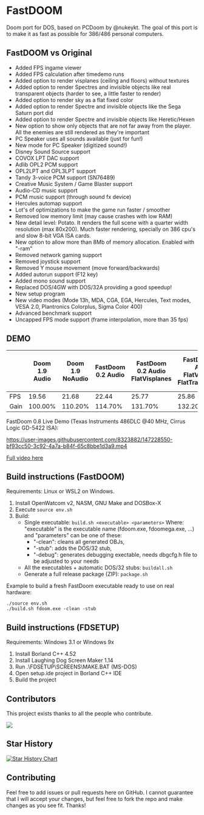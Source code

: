 # FastDOOM
Doom port for DOS, based on PCDoom by @nukeykt. The goal of this port is to make it as fast as possible for 386/486 personal computers.

## FastDOOM vs Original

* Added FPS ingame viewer
* Added FPS calculation after timedemo runs
* Added option to render visplanes (ceiling and floors) without textures
* Added option to render Spectres and invisible objects like real transparent objects (harder to see, a little faster to render)
* Added option to render sky as a flat fixed color
* Added option to render Spectre and invisible objects like the Sega Saturn port did
* Added option to render Spectre and invisible objects like Heretic/Hexen
* New option to show only objects that are not far away from the player. All the enemies are still rendered as they're important
* PC Speaker uses all sounds available (just for fun!)
* New mode for PC Speaker (digitized sound!)
* Disney Sound Source support
* COVOX LPT DAC support
* Adlib OPL2 PCM support
* OPL2LPT and OPL3LPT support
* Tandy 3-voice PCM support (SN76489)
* Creative Music System / Game Blaster support
* Audio-CD music support
* PCM music support (through sound fx device)
* Hercules automap support
* Lot's of optimizations to make the game run faster / smoother
* Removed low memory limit (may cause crashes with low RAM)
* New detail level: Potato. It renders the full scene with a quarter width resolution (max 80x200). Much faster rendering, specially on 386 cpu's and slow 8-bit VGA ISA cards.
* New option to allow more than 8Mb of memory allocation. Enabled with "-ram"
* Removed network gaming support
* Removed joystick support
* Removed Y mouse movement (move forward/backwards)
* Added autorun support (F12 key)
* Added mono sound support
* Replaced DOS/4GW with DOS/32A providing a good speedup!
* New setup program
* New video modes (Mode 13h, MDA, CGA, EGA, Hercules, Text modes, VESA 2.0, Plantronics Colorplus, Sigma Color 400)
* Advanced benchmark support
* Uncapped FPS mode support (frame interpolation, more than 35 fps)

## DEMO

|        | Doom 1.9 Audio | Doom 1.9 NoAudio | FastDoom 0.2 Audio | FastDoom 0.2 Audio FlatVisplanes | FastDoom 0.2 Audio FlatVisplanes FlatTransparency | FastDoom 0.2 Audio FlatVisplanes Sega Saturn transparency | FastDoom 0.2 NoAudio | FastDoom 0.2 NoAudio flatVisplanes Sega Saturn transparency |
|--------|----------------|-------------------|--------------------|----------------------------------|----------------------------------------------------|-----------------------------------------------------------|-----------------------|--------------------------------------------------------------|
| FPS    | 19.56          | 21.68             | 22.44              | 25.77                            | 25.86                                              | 26.02                                                     | 24.79                 | 29.05                                                        |
| Gain | 100.00%        | 110.20%           | 114.70%            | 131.70%                          | 132.20%                                            | 133.00%                                                   | 126.74%               | 148.52%                                                      |

FastDoom 0.8 Live Demo (Texas Instruments 486DLC @40 MHz, Cirrus Logic GD-5422 ISA):

https://user-images.githubusercontent.com/8323882/147228550-bf93cc50-3c92-4a7a-b84f-65c8bbe1d3a9.mp4

[Full video here](https://www.youtube.com/watch?v=qizwu6dozvc)

## Build instructions (FastDOOM)

Requirements: Linux or WSL2 on Windows.

1. Install OpenWatcom v2, NASM, GNU Make and DOSBox-X
2. Execute `source env.sh`
3. Build:
    - Single executable: `build.sh <executable> <parameters>` Where: "executable" is the executable name (fdoom.exe, fdoomega.exe, ...) and "parameters" can be one of these:
        * "-clean": cleans all generated OBJs, 
        * "-stub": adds the DOS/32 stub, 
        * "-debug": generates debugging exectable, needs dbgcfg.h file to be adjusted to your needs
    - All the executables + automatic DOS/32 stubs: `buildall.sh`
    - Generate a full release package (ZIP): `package.sh`

Example to build a fresh FastDoom executable ready to use on real hardware:

```
./source env.sh
./build.sh fdoom.exe -clean -stub
```

## Build instructions (FDSETUP)

Requirements: Windows 3.1 or Windows 9x

1. Install Borland C++ 4.52
2. Install Laughing Dog Screen Maker 1.14
3. Run .\FDSETUP\SCREENS\MAKE.BAT (MS-DOS)
4. Open setup.ide project in Borland C++ IDE
5. Build the project

## Contributors

This project exists thanks to all the people who contribute.

<a href="https://github.com/viti95/FastDoom/graphs/contributors">
<img src="https://contrib.rocks/image?repo=viti95/fastdoom" />
</a>

## Star History

[![Star History Chart](https://api.star-history.com/svg?repos=viti95/FastDoom&type=Date)](https://star-history.com/#viti95/FastDoom&Date)


## Contributing

Feel free to add issues or pull requests here on GitHub. I cannot guarantee that I will accept your changes, but feel free to fork the repo and make changes as you see fit. Thanks!
